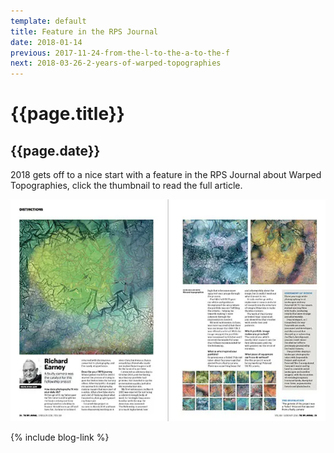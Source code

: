 ```yaml
---
template: default
title: Feature in the RPS Journal
date: 2018-01-14
previous: 2017-11-24-from-the-l-to-the-a-to-the-f
next: 2018-03-26-2-years-of-warped-topographies
---
```


# {{page.title}}

## {{page.date}}

2018 gets off to a nice start with a feature in the RPS Journal about Warped Topographies, click the thumbnail to read the full article.

[![RPS Journal](rpsjournal_thumb.webp "RPS Journal")](RPS-Journal-January-2018.pdf)

{% include blog-link %}